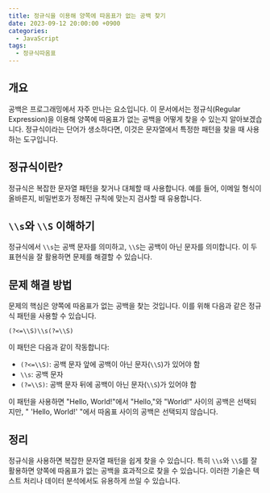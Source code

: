```yaml
---
title: 정규식을 이용해 양쪽에 따옴표가 없는 공백 찾기
date: 2023-09-12 20:00:00 +0900
categories:
  - JavaScript
tags:
  - 정규식따옴표
---
```


## 개요

공백은 프로그래밍에서 자주 만나는 요소입니다. 이 문서에서는 정규식(Regular Expression)을 이용해 양쪽에 따옴표가 없는 공백을 어떻게 찾을 수 있는지 알아보겠습니다. 정규식이라는 단어가 생소하다면, 이것은 문자열에서 특정한 패턴을 찾을 때 사용하는 도구입니다.

## 정규식이란?

정규식은 복잡한 문자열 패턴을 찾거나 대체할 때 사용합니다. 예를 들어, 이메일 형식이 올바른지, 비밀번호가 정해진 규칙에 맞는지 검사할 때 유용합니다.

## `\\s`와 `\\S` 이해하기

정규식에서 `\\s`는 공백 문자를 의미하고, `\\S`는 공백이 아닌 문자를 의미합니다. 이 두 표현식을 잘 활용하면 문제를 해결할 수 있습니다.

## 문제 해결 방법

문제의 핵심은 양쪽에 따옴표가 없는 공백을 찾는 것입니다. 이를 위해 다음과 같은 정규식 패턴을 사용할 수 있습니다.

```regex
(?<=\\S)\\s(?=\\S)
```

이 패턴은 다음과 같이 작동합니다:
- `(?<=\\S)`: 공백 문자 앞에 공백이 아닌 문자(`\\S`)가 있어야 함
- `\\s`: 공백 문자
- `(?=\\S)`: 공백 문자 뒤에 공백이 아닌 문자(`\\S`)가 있어야 함

이 패턴을 사용하면 "Hello, World!"에서 "Hello,"와 "World!" 사이의 공백은 선택되지만, " 'Hello, World!' "에서 따옴표 사이의 공백은 선택되지 않습니다.

## 정리

정규식을 사용하면 복잡한 문자열 패턴을 쉽게 찾을 수 있습니다. 특히 `\\s`와 `\\S`를 잘 활용하면 양쪽에 따옴표가 없는 공백을 효과적으로 찾을 수 있습니다. 이러한 기술은 텍스트 처리나 데이터 분석에서도 유용하게 쓰일 수 있습니다.